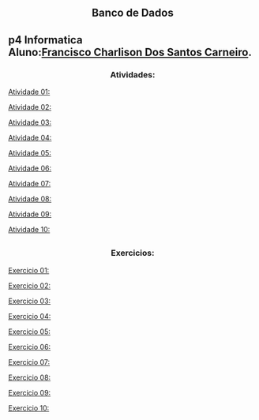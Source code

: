 <h2 align="center"> Banco de Dados <h2>
<p>
p4 Informatica<br>
Aluno:<a href = "https://github.com/charlisonsantos">Francisco Charlison Dos Santos Carneiro</a>.
</p>

<h3 align="center">Atividades:</h3>

<a href = "https://github.com/charlisonsantos/bd-242/tree/main/Atividades/Atividade-01">Atividade 01:</a><br>

<a href = "https://github.com/charlisonsantos/bd-242/tree/main/Atividades/Atividade-02">Atividade 02:</a><br>

<a href = "https://github.com/charlisonsantos/bd-242/tree/main/Atividades/Atividade-03">Atividade 03:</a><br>

<a href = "https://github.com/charlisonsantos/bd-242/tree/main/Atividades/Atividade-04">Atividade 04:</a><br>

<a href = "https://github.com/charlisonsantos/bd-242/tree/main/Atividades/Atividade-05">Atividade 05:</a><br>

<a href = "https://github.com/charlisonsantos/bd-242/tree/main/Atividades/Atividade-06">Atividade 06:</a><br>

<a href = "https://github.com/charlisonsantos/bd-242/tree/main/Atividades/Atividade-07">Atividade 07:</a><br>

<a href = "https://github.com/charlisonsantos/bd-242/tree/main/Atividades/Atividade-08">Atividade 08:</a><br>

<a href = "https://github.com/charlisonsantos/bd-242/tree/main/Atividades/Atividade-09">Atividade 09:</a><br>

<a href = "https://github.com/charlisonsantos/bd-242/tree/main/Atividades/Atividade-10">Atividade 10:</a><br>

##

<h3 align="center">Exercicios:</h3>

<a href = "https://github.com/charlisonsantos/bd-242/tree/main/Exercicios/Exercicio-01">Exercicio 01:</a><br>

<a href = "https://github.com/charlisonsantos/bd-242/tree/main/Exercicios/Exercicio-02">Exercicio 02:</a><br>

<a href = "https://github.com/charlisonsantos/bd-242/tree/main/Exercicios/Exercicio-03">Exercicio 03:</a><br>

<a href = "https://github.com/charlisonsantos/bd-242/tree/main/Exercicios/Exercicio-04">Exercicio 04:</a><br>

<a href = "https://github.com/charlisonsantos/bd-242/tree/main/Exercicios/Exercicio-05">Exercicio 05:</a><br>

<a href = "https://github.com/charlisonsantos/bd-242/tree/main/Exercicios/Exercicio-06">Exercicio 06:</a><br>

<a href = "https://github.com/charlisonsantos/bd-242/tree/main/Exercicios/Exercicio-07">Exercicio 07:</a><br>

<a href = "https://github.com/charlisonsantos/bd-242/tree/main/Exercicios/Exercicio-08">Exercicio 08:</a><br>

<a href = "https://github.com/charlisonsantos/bd-242/tree/main/Exercicios/Exercicio-09">Exercicio 09:</a><br>

<a href = "https://github.com/charlisonsantos/bd-242/tree/main/Exercicios/Exercicio-10">Exercicio 10:</a><br>
